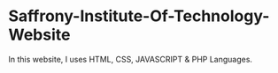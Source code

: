 # Saffrony-Institute-Of-Technology-Website
In this website, I uses HTML, CSS, JAVASCRIPT &amp; PHP Languages.
